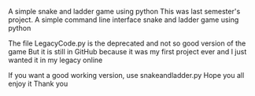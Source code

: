 A simple snake and ladder game using python This was last semester's project. A simple command line interface snake and ladder game using python

The file LegacyCode.py is the deprecated and not so good version of the game But it is still in GitHub because it was my first project ever and I just wanted it in my legacy online

If you want a good working version, use snakeandladder.py Hope you all enjoy it Thank you
